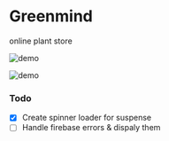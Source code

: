 # Greenmind

online plant store

![demo](https://github.com/bydyas/react-ts-store/assets/74198494/8b10576d-fb0c-4236-b87e-224e816b680a)

![demo](https://github.com/bydyas/react-ts-store/assets/74198494/fd7a7bdd-da98-43ef-aeb8-dd42f323cf70)


### Todo

- [x] Create spinner loader for suspense
- [ ] Handle firebase errors & dispaly them
